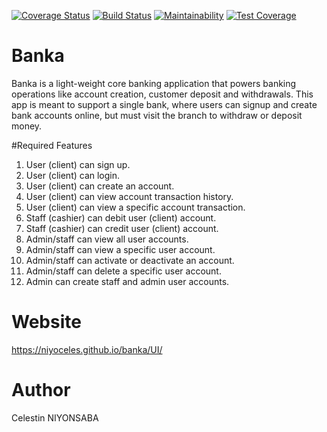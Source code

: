 [![Coverage Status](https://coveralls.io/repos/github/niyoceles/banka/badge.svg?branch=develop)](https://coveralls.io/github/niyoceles/banka?branch=develop)
[![Build Status](https://travis-ci.com/niyoceles/banka.svg?branch=develop)](https://travis-ci.com/niyoceles/banka)
[![Maintainability](https://api.codeclimate.com/v1/badges/cd2154c5f9d87e6e1375/maintainability)](https://codeclimate.com/github/niyoceles/banka/maintainability)
[![Test Coverage](https://api.codeclimate.com/v1/badges/cd2154c5f9d87e6e1375/test_coverage)](https://codeclimate.com/github/niyoceles/banka/test_coverage)

# Banka
Banka is a light-weight core banking application that powers banking operations like account creation, customer deposit and withdrawals. This app is meant to support a single bank, where users can signup and create bank accounts online, but must visit the branch to withdraw or deposit money.

#Required Features
1. User (client) can sign up.
2. User (client) can login.
3. User (client) can create an account.
4. User (client) can view account transaction history.
5. User (client) can view a specific account transaction.
6. Staff (cashier) can debit user (client) account.
7. Staff (cashier) can credit user (client) account.
8. Admin/staff can view all user accounts.
9. Admin/staff can view a specific user account.
10. Admin/staff can activate or deactivate an account.
11. Admin/staff can delete a specific user account.
12. Admin can create staff and admin user accounts.

# Website
https://niyoceles.github.io/banka/UI/

# Author
Celestin NIYONSABA

<!-- # TEST REPORT
[![Coverage Status](https://coveralls.io/repos/github/niyoceles/banka/badge.svg?branch=develop)](https://coveralls.io/github/niyoceles/banka?branch=develop)
[![Build Status](https://travis-ci.com/niyoceles/banka.svg?branch=develop)](https://travis-ci.com/niyoceles/banka)
[![Maintainability](https://api.codeclimate.com/v1/badges/cd2154c5f9d87e6e1375/maintainability)](https://codeclimate.com/github/niyoceles/banka/maintainability) -->
